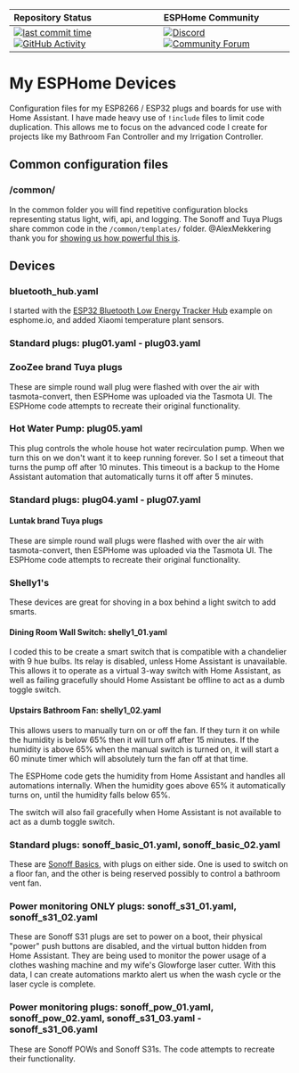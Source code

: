 <!-- markdownlint-disable MD041 -->
| Repository Status | ESPHome Community |
| :--- | :--- |
| [![last commit time][github-last-commit]][github-master] [![GitHub Activity][commits-shield]][commits] | [![Discord][discord-shield]][discord] [![Community Forum][discourse-shield]][discourse]  |

# My ESPHome Devices

Configuration files for my ESP8266 / ESP32 plugs and boards for use with Home Assistant.
I have made heavy use of `!include` files to limit code duplication. This allows me to
focus on the advanced code I create for projects like my Bathroom Fan Controller and my
Irrigation Controller.

## Common configuration files

### /common/

In the common folder you will find repetitive configuration blocks representing status
light, wifi, api, and logging. The Sonoff and Tuya Plugs share common code in the
`/common/templates/` folder. @AlexMekkering thank you for
[showing us how powerful this is][config-includes].

## Devices

### bluetooth_hub.yaml

I started with the [ESP32 Bluetooth Low Energy Tracker Hub][esphome-ble-hub] example
on esphome.io, and added Xiaomi temperature plant sensors.

### Standard plugs: plug01.yaml - plug03.yaml

### ZooZee brand Tuya plugs

These are simple round wall plug were flashed with over the air with tasmota-convert,
then ESPHome was uploaded via the Tasmota UI. The ESPHome code attempts to recreate
their original functionality.

### Hot Water Pump: plug05.yaml

This plug controls the whole house hot water recirculation pump. When we turn this
on we don't want it to keep running forever. So I set a timeout that turns the pump
off after 10 minutes. This timeout is a backup to the Home Assistant automation that
automatically turns it off after 5 minutes.

### Standard plugs: plug04.yaml - plug07.yaml

#### Luntak brand Tuya plugs

These are simple round wall plugs were flashed with over the air with tasmota-convert,
then ESPHome was uploaded via the Tasmota UI. The ESPHome code attempts to recreate their
original functionality.

### Shelly1's

These devices are great for shoving in a box behind a light switch to add smarts.

#### Dining Room Wall Switch: shelly1_01.yaml

I coded this to be create a smart switch that is compatible with a chandelier with 9 hue
bulbs. Its relay is disabled, unless Home Assistant is unavailable. This allows it to operate
as a virtual 3-way switch with Home Assistant, as well as failing gracefully should Home
Assistant be offline to act as a dumb toggle switch.

#### Upstairs Bathroom Fan: shelly1_02.yaml

This allows users to manually turn on or off the fan. If they turn it on while the humidity
is below 65% then it will turn off after 15 minutes. If the humidity is above 65% when the
manual switch is turned on, it will start a 60 minute timer which will absolutely turn the
fan off at that time.

The ESPHome code gets the humidity from Home Assistant and handles all automations internally.
When the humidity goes above 65% it automatically turns on, until the humidity falls below 65%.

The switch will also fail gracefully when Home Assistant is not available to act as a dumb
toggle switch.

### Standard plugs: sonoff_basic_01.yaml, sonoff_basic_02.yaml

These are [Sonoff Basics][esphome-sonoff-basic], with plugs on either side. One is used to
switch on a floor fan, and the other is being reserved possibly to control a bathroom vent fan.

### Power monitoring ONLY plugs: sonoff_s31_01.yaml, sonoff_s31_02.yaml

These are Sonoff S31 plugs are set to power on a boot, their physical "power" push buttons are
disabled, and the virtual button hidden from Home Assistant. They are being used to monitor
the power usage of a clothes washing machine and my wife's Glowforge laser cutter. With this
data, I can create automations markto alert us when the wash cycle or the laser cycle is complete.

### Power monitoring plugs: sonoff_pow_01.yaml, sonoff_pow_02.yaml, sonoff_s31_03.yaml - sonoff_s31_06.yaml

These are Sonoff POWs and Sonoff S31s. The code attempts to recreate their functionality.

[commits-shield]: https://img.shields.io/github/commit-activity/m/mikepowell/esphome-config.svg
[commits]: https://github.com/mikepowell/esphome-config/commits/master
[github-last-commit]: https://img.shields.io/github/last-commit/mikepowell/esphome-config.svg?style=plasticr
[github-master]: https://github.com/mikepowell/esphome-config/commits/master
[discord-shield]: https://img.shields.io/discord/330944238910963714.svg?logo=discord&color=7289da
[discord]: https://discord.gg/A7SaaSC
[discourse-shield]: https://img.shields.io/discourse/topics?color=46B4ED&label=community&logo=discourse&logoColor=46B4ED&server=https%3A%2F%2Fcommunity.home-assistant.io
[discourse]: https://community.home-assistant.io/u/mikepowell/summary

[esphome-ble-hub]:https://esphome.io/components/esp32_ble_tracker.html
[esphome-sonoff4pro]:https://esphome.io/devices/sonoff_4ch.html
[esphome-sonoff-basic]:https://esphome.io/devices/sonoff_basic.html
[esphome-examples]:https://esphome.io/guides/diy.html
[config-includes]:https://github.com/AlexMekkering/esphome-config
[irrigation-with-display]:https://github.com/bruxy70/Irrigation-with-display
